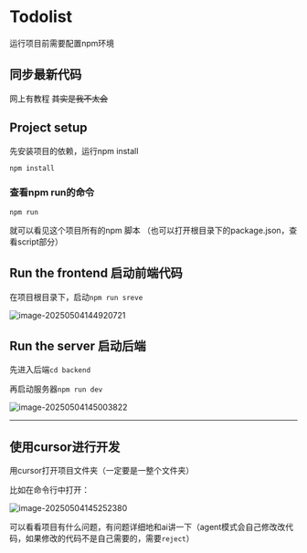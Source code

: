 # Todolist
运行项目前需要配置npm环境

## 同步最新代码

网上有教程 ~~其实是我不太会~~

## Project setup
先安装项目的依赖，运行npm install
```
npm install
```
### 查看npm run的命令
```
npm run
```
就可以看见这个项目所有的npm 脚本
（也可以打开根目录下的package.json，查看script部分）

##  Run the frontend 启动前端代码

在项目根目录下，启动`npm run sreve`

![image-20250504144920721](https://yamapicgo.oss-cn-nanjing.aliyuncs.com/picgoImage/image-20250504144920721.png)

## Run the server 启动后端

先进入后端`cd backend`

再启动服务器`npm run dev` 

![image-20250504145003822](https://yamapicgo.oss-cn-nanjing.aliyuncs.com/picgoImage/image-20250504145003822.png)

---

## 使用cursor进行开发

用cursor打开项目文件夹（一定要是一整个文件夹）

比如在命令行中打开：

![image-20250504145252380](https://yamapicgo.oss-cn-nanjing.aliyuncs.com/picgoImage/image-20250504145252380.png)

可以看看项目有什么问题，有问题详细地和ai讲一下（agent模式会自己修改改代码，如果修改的代码不是自己需要的，需要`reject`）

